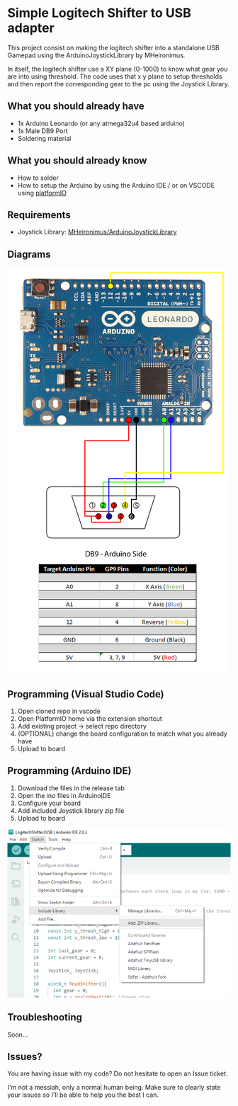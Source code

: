 
# Simple Logitech Shifter to USB adapter

This project consist on making the logitech shifter into a standalone USB Gamepad using the ArduinoJoystickLibrary by MHeironimus. 

In itself, the logitech shifter use a XY plane (0-1000) to know what gear you are into using threshold. The code uses that x y plane to setup thresholds and then report the corresponding gear to the pc using the Joystick Library.



## What you should already have

* 1x Arduino Leonardo (or any atmega32u4 based arduino)
* 1x Male DB9 Port
* Soldering material


## What you should already know

* How to solder
* How to setup the Arduino by using the Arduino IDE / or on VSCODE using [platformIO](https://www.youtube.com/watch?v=dany7ae_0ks&t=280s)

## Requirements
* Joystick Library: [MHeironimus/ArduinoJoystickLibrary](https://github.com/MHeironimus/ArduinoJoystickLibrary)
## Diagrams
![Leonardo-DB9](https://github.com/JadeInTheSky/Logitech-Shifter-2-USB/blob/main/img/Leonardo_DB9_Chart.png?raw=true)
## Programming (Visual Studio Code)

1. Open cloned repo in vscode
2. Open PlatformIO home via the extension shortcut
3. Add existing project -> select repo directory
4. (OPTIONAL) change the board configuration to match what you already have
5. Upload to board
## Programming (Arduino IDE)
1. Download the files in the release tab
2. Open the ino files in ArduinoIDE
3. Configure your board
4. Add included Joystick library zip file
5. Upload to board
   
![Add library](https://github.com/JadeInTheSky/Logitech-Shifter-2-USB/blob/main/img/IncludeLibrary.PNG?raw=true)

## Troubleshooting
Soon...
## Issues?
You are having issue with my code? Do not hesitate to open an Issue ticket. 

I'm not a messiah, only a normal human being. Make sure to clearly state your issues so I'll be able to help you the best I can.
